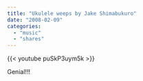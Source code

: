 ```yaml
---
title: "Ukulele weeps by Jake Shimabukuro"
date: "2008-02-09"
categories:
  - "music"
  - "shares"
---
```


{{< youtube puSkP3uym5k >}}

Genial!!!
